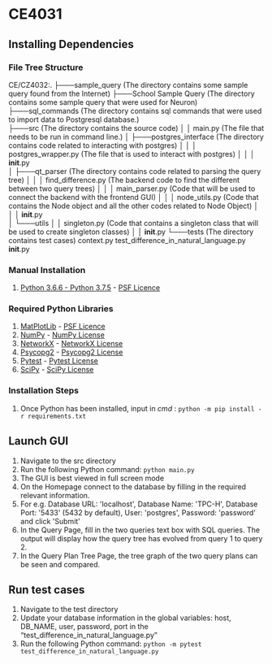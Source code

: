 # CE4031

## Installing Dependencies

### File Tree Structure
CE/CZ4032:.
├───sample_query (The directory contains some sample query found from the Internet)
├───School Sample Query (The directory contains some sample query that were used for Neuron)
├───sql_commands (The directory contains sql commands that were used to import data to Postgresql database.)   
├───src (The directory contains the source code)
│   │   main.py (The file that needs to be run in command line.)
│   ├───postgres_interface (The directory contains code related to interacting with postgres)
│   │   │   postgres_wrapper.py  (The file that is used to interact with postgres)
│   │   │   __init__.py        
│   ├───qt_parser (The directory contains code related to parsing the query tree)
│   │   │   find_difference.py  (The backend code to find the different between two query trees)
│   │   │   main_parser.py (Code that will be used to connect the backend with the frontend GUI)
│   │   │   node_utils.py (Code that contains the Node object and all the other codes related to Node Object)
│   │   │   __init__.py  
│   └───utils
│       │   singleton.py (Code that contains a singleton class that will be used to create singleton classes)
│       │   __init__.py
└───tests (The directory contains test cases)
        context.py
        test_difference_in_natural_language.py
        __init__.py

### Manual Installation
1. [Python 3.6.6 - Python 3.7.5](https://www.python.org/downloads/) - [PSF Licence](https://docs.python.org/3/license.html)

### Required Python Libraries
1. [MatPlotLib](https://matplotlib.org/) - [PSF Licence](https://docs.python.org/3/license.html)
2. [NumPy](https://numpy.org/) - [NumPy License](https://numpy.org/license.html)
3. [NetworkX](https://networkx.github.io/) - [NetworkX License](https://raw.githubusercontent.com/networkx/networkx/master/LICENSE.txt)
4. [Psycopg2](http://initd.org/psycopg/) - [Psycopg2 License](http://initd.org/psycopg/license/)
5. [Pytest](https://docs.pytest.org/en/latest/) - [Pytest License](https://docs.pytest.org/en/latest/license.html)
6. [SciPy](https://www.scipy.org/index.html) - [SciPy License](https://www.scipy.org/scipylib/license.html)

### Installation Steps
1. Once Python has been installed, input in _cmd_ : `python -m pip install -r requirements.txt`

## Launch GUI
1. Navigate to the src directory
2. Run the following Python command: `python main.py`
3. The GUI is best viewed in full screen mode
4. On the Homepage connect to the database by filling in the required relevant information.
5. For e.g. Database URL: 'localhost', Database Name: 'TPC-H', Database Port: '5433' (5432 by default), User: 'postgres', Password: 'password' and click 'Submit'
6. In the Query Page, fill in the two queries text box with SQL queries. The output will display how the query tree has evolved from query 1 to query 2.
7. In the Query Plan Tree Page, the tree graph of the two query plans can be seen and compared.

## Run test cases
1. Navigate to the test directory
2. Update your database information in the global variables: host, DB_NAME, user, password, port in the “test_difference_in_natural_language.py”
3. Run the following Python command: `python -m pytest test_difference_in_natural_language.py`



